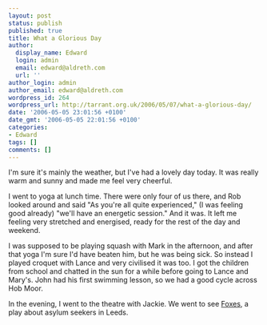 ```yaml
---
layout: post
status: publish
published: true
title: What a Glorious Day
author:
  display_name: Edward
  login: admin
  email: edward@aldreth.com
  url: ''
author_login: admin
author_email: edward@aldreth.com
wordpress_id: 264
wordpress_url: http://tarrant.org.uk/2006/05/07/what-a-glorious-day/
date: '2006-05-05 23:01:56 +0100'
date_gmt: '2006-05-05 22:01:56 +0100'
categories:
- Edward
tags: []
comments: []
---
```

<p>I'm sure it's mainly the weather, but I've had a lovely day today.  It was really warm and sunny and made me feel very cheerful.</p>
<p>I went to yoga at lunch time.  There were only four of us there, and Rob looked around and said "As you're all quite experienced," (I was feeling good already) "we'll have an energetic session."  And it was.  It left me feeling very stretched and energised, ready for the rest of the day and weekend.</p>
<p>I was supposed to be playing squash with Mark in the afternoon, and after that yoga I'm sure I'd have beaten him, but he was being sick.  So instead I played croquet with Lance and very civilised it was too.  I got the children from school and chatted in the sun for a while before going to Lance and Mary's.  John had his first swimming lesson, so we had a good cycle across Hob Moor.</p>
<p>In the evening, I went to the theatre with Jackie.  We went to see <a href="http://www.wyplayhouse.com/events/event_details.asp?event_ID=503">Foxes</a>, a play about asylum seekers in Leeds.</p>

